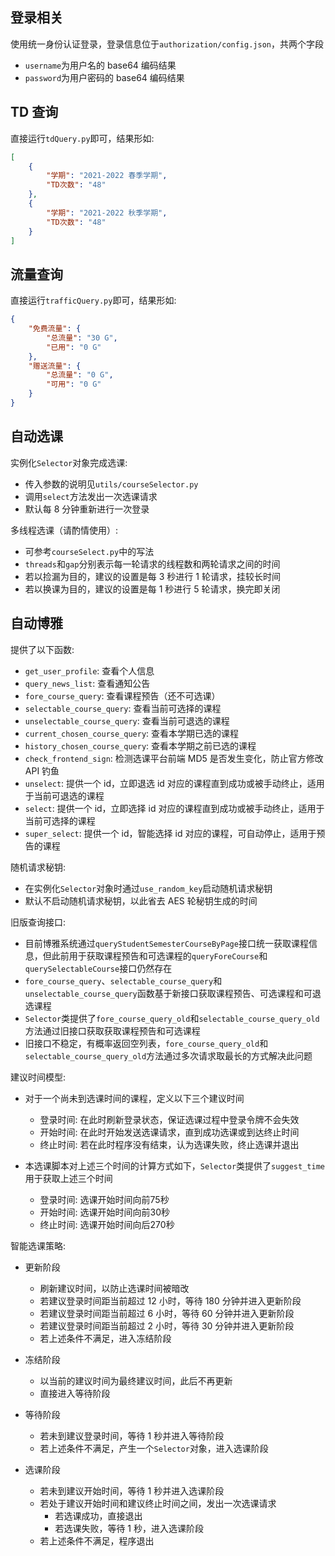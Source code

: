 ## 登录相关

使用统一身份认证登录，登录信息位于`authorization/config.json`，共两个字段

- `username`为用户名的 base64 编码结果
- `password`为用户密码的 base64 编码结果

## TD 查询

直接运行`tdQuery.py`即可，结果形如:

```json
[
    {
        "学期": "2021-2022 春季学期",
        "TD次数": "48"
    },
    {
        "学期": "2021-2022 秋季学期",
        "TD次数": "48"
    }
]
```

## 流量查询

直接运行`trafficQuery.py`即可，结果形如:

```json
{
    "免费流量": {
        "总流量": "30 G",
        "已用": "0 G"
    },
    "赠送流量": {
        "总流量": "0 G",
        "可用": "0 G"
    }
}
```

## 自动选课

实例化`Selector`对象完成选课:

- 传入参数的说明见`utils/courseSelector.py`
- 调用`select`方法发出一次选课请求
- 默认每 8 分钟重新进行一次登录

多线程选课（请酌情使用）:

- 可参考`courseSelect.py`中的写法
- `threads`和`gap`分别表示每一轮请求的线程数和两轮请求之间的时间
- 若以捡漏为目的，建议的设置是每 3 秒进行 1 轮请求，挂较长时间
- 若以换课为目的，建议的设置是每 1 秒进行 5 轮请求，换完即关闭

## 自动博雅

提供了以下函数:

- `get_user_profile`: 查看个人信息
- `query_news_list`: 查看通知公告
- `fore_course_query`: 查看课程预告（还不可选课）
- `selectable_course_query`: 查看当前可选择的课程
- `unselectable_course_query`: 查看当前可退选的课程
- `current_chosen_course_query`: 查看本学期已选的课程
- `history_chosen_course_query`: 查看本学期之前已选的课程
- `check_frontend_sign`: 检测选课平台前端 MD5 是否发生变化，防止官方修改 API 钓鱼
- `unselect`: 提供一个 id，立即退选 id 对应的课程直到成功或被手动终止，适用于当前可退选的课程
- `select`: 提供一个 id，立即选择 id 对应的课程直到成功或被手动终止，适用于当前可选择的课程
- `super_select`: 提供一个 id，智能选择 id 对应的课程，可自动停止，适用于预告的课程

随机请求秘钥:

- 在实例化`Selector`对象时通过`use_random_key`启动随机请求秘钥
- 默认不启动随机请求秘钥，以此省去 AES 轮秘钥生成的时间

旧版查询接口:

- 目前博雅系统通过`queryStudentSemesterCourseByPage`接口统一获取课程信息，但此前用于获取课程预告和可选课程的`queryForeCourse`和`querySelectableCourse`接口仍然存在
- `fore_course_query`、`selectable_course_query`和`unselectable_course_query`函数基于新接口获取课程预告、可选课程和可退选课程
- `Selector`类提供了`fore_course_query_old`和`selectable_course_query_old`方法通过旧接口获取获取课程预告和可选课程
- 旧接口不稳定，有概率返回空列表，`fore_course_query_old`和`selectable_course_query_old`方法通过多次请求取最长的方式解决此问题

建议时间模型:

- 对于一个尚未到选课时间的课程，定义以下三个建议时间

    - 登录时间: 在此时刷新登录状态，保证选课过程中登录令牌不会失效
    - 开始时间: 在此时开始发送选课请求，直到成功选课或到达终止时间
    - 终止时间: 若在此时程序没有结束，认为选课失败，终止选课并退出

- 本选课脚本对上述三个时间的计算方式如下，`Selector`类提供了`suggest_time`用于获取上述三个时间

    - 登录时间: 选课开始时间向前75秒
    - 开始时间: 选课开始时间向前30秒
    - 终止时间: 选课开始时间向后270秒

智能选课策略:

- 更新阶段

    - 刷新建议时间，以防止选课时间被暗改
    - 若建议登录时间距当前超过 12 小时，等待 180 分钟并进入更新阶段
    - 若建议登录时间距当前超过 6 小时，等待 60 分钟并进入更新阶段
    - 若建议登录时间距当前超过 2 小时，等待 30 分钟并进入更新阶段
    - 若上述条件不满足，进入冻结阶段

- 冻结阶段

    - 以当前的建议时间为最终建议时间，此后不再更新
    - 直接进入等待阶段

- 等待阶段

    - 若未到建议登录时间，等待 1 秒并进入等待阶段
    - 若上述条件不满足，产生一个`Selector`对象，进入选课阶段

- 选课阶段

    - 若未到建议开始时间，等待 1 秒并进入选课阶段
    - 若处于建议开始时间和建议终止时间之间，发出一次选课请求
        - 若选课成功，直接退出
        - 若选课失败，等待 1 秒，进入选课阶段
    - 若上述条件不满足，程序退出
